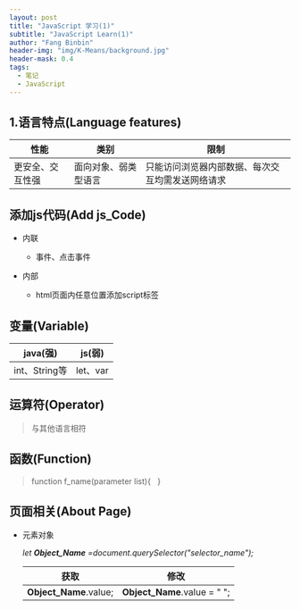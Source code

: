 ```yaml
---
layout: post
title: "JavaScript 学习(1)"
subtitle: "JavaScript Learn(1)"
author: "Fang Binbin"
header-img: "img/K-Means/background.jpg"
header-mask: 0.4
tags:
  - 笔记
  - JavaScript
---
```


## 1.语言特点(Language features)

|性能|类别|限制|
|---|---|---|
|更安全、交互性强|面向对象、弱类型语言|只能访问浏览器内部数据、每次交互均需发送网络请求|

## 添加js代码(Add js_Code)

- 内联
  
  - 事件、点击事件
- 内部
  - html页面内任意位置添加script标签

## 变量(Variable)

|java(强)|js(弱)|
|--|--|
|int、String等|let、var|

## 运算符(Operator)

> 与其他语言相符

## 函数(Function)

> function f_name(parameter list){ &nbsp;&nbsp;}

## 页面相关(About Page)

- 元素对象

  *let **Object_Name** =document.querySelector("selector_name");*

  |获取|修改|
  |-|-|
  |**Object_Name**.value;|**Object_Name**.value = " ";|